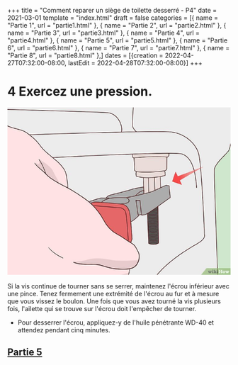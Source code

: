 +++
title = "Comment reparer un siège de toilette desserré - P4"
date = 2021-03-01
template = "index.html"
draft = false
categories = [{ name = "Partie 1", url = "partie1.html" },
{ name = "Partie 2", url = "partie2.html" },
{ name = "Partie 3", url = "partie3.html" },
{ name = "Partie 4", url = "partie4.html" },
{ name = "Partie 5", url = "partie5.html" },
{ name = "Partie 6", url = "partie6.html" },
{ name = "Partie 7", url = "partie7.html" },
{ name = "Partie 8", url = "partie8.html" },]
dates = [{creation = 2022-04-27T07:32:00-08:00, lastEdit = 2022-04-28T07:32:00-08:00}]
+++

# 4 Exercez une pression.

![etape4](../static/etape4.jpg)

Si la vis continue de tourner sans se serrer, maintenez l'écrou inférieur avec une 
pince. Tenez fermement une extrémité de l'écrou au fur et à mesure que vous vissez 
le boulon. Une fois que vous avez tourné la vis plusieurs fois, l'ailette qui se 
trouve sur l'écrou doit l'empêcher de tourner.

- Pour desserrer l'écrou, appliquez-y de l'huile pénétrante WD-40 
et attendez pendant cinq minutes.

## [Partie 5](./partie5.html)
